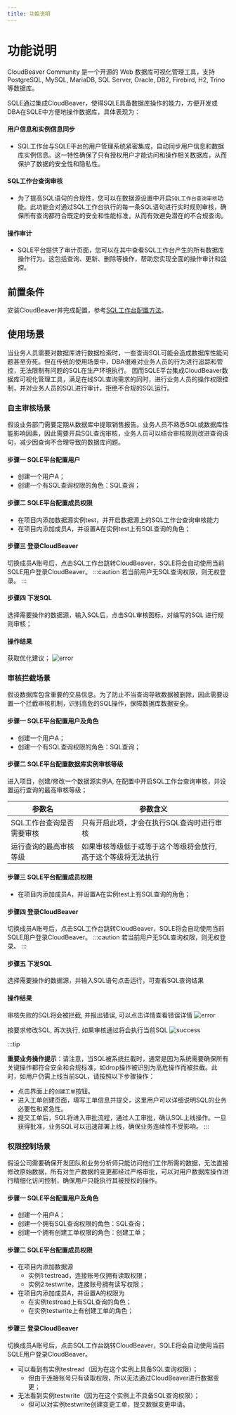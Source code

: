 ```yaml
---
title: 功能说明
---
```



# 功能说明
CloudBeaver Community 是一个开源的 Web 数据库可视化管理工具，支持 PostgreSQL, MySQL, MariaDB, SQL Server, Oracle, DB2, Firebird, H2, Trino 等数据库。

SQLE通过集成CloudBeaver，使得SQLE具备数据库操作的能力，方便开发或DBA在SQLE中方便地操作数据库，具体表现为：
#### 用户信息和实例信息同步
* SQL工作台与SQLE平台的用户管理系统紧密集成，自动同步用户信息和数据库实例信息。这一特性确保了只有授权用户才能访问和操作相关数据库，从而保护了数据的安全性和隐私性。
#### SQL工作台查询审核
* 为了提高SQL语句的合规性，您可以在数据源设置中开启`SQL工作台查询审核`功能。此功能会对通过SQL工作台执行的每一条SQL语句进行实时规则审核，确保所有查询都符合既定的安全和性能标准，从而有效避免潜在的不合规查询。
#### 操作审计
* SQLE平台提供了审计页面，您可以在其中查看SQL工作台产生的所有数据库操作行为。这包括查询、更新、删除等操作，帮助您实现全面的操作审计和监控。

## 前置条件
安装CloudBeaver并完成配置，参考[SQL工作台配置方法](how-to-configure.md)。


## 使用场景
当业务人员需要对数据库进行数据检索时，一些查询SQL可能会造成数据库性能问题甚至夯死。但在传统的使用场景中，DBA很难对业务人员的行为进行追踪和管控，无法限制有问题的SQL在生产环境执行。
因而SQLE平台集成CloudBeaver数据库可视化管理工具，满足在线SQL查询需求的同时，进行业务人员的操作权限控制，并对业务人员的SQL进行审计，拒绝不合规的SQL运行。

### 自主审核场景
假设业务部门需要定期从数据库中提取销售报告。业务人员不熟悉SQL或数据库性能影响因素，因此需要开启SQL查询审核，业务人员可以结合审核规则改进查询语句，减少因查询不合理导致的数据库问题。
#### 步骤一 SQLE平台配置用户
* 创建一个用户A；
* 创建一个有SQL查询权限的角色：SQL查询；

#### 步骤二 SQLE平台配置成员权限
* 在项目内添加数据源实例test，并开启数据源上的SQL工作台查询审核能力
* 在项目内添加成员A，并设置A在实例test上有SQL查询的角色；


#### 步骤三 登录CloudBeaver
切换成员A账号后，点击SQL工作台跳转CloudBeaver，SQLE将会自动使用当前SQLE用户登录CloudBeaver。 
:::caution
若当前用户无SQL查询权限，则无权登录。
:::

#### 步骤四 下发SQL
选择需要操作的数据源，输入SQL后，点击SQL审核图标，对编写的SQL 进行规则审核；

####  操作结果
获取优化建议；
![error](img/auditsuggestion.png)

### 审核拦截场景
假设数据库包含重要的交易信息。为了防止不当查询导致数据被删除，因此需要设置一个拦截审核机制，识别高危的SQL操作，保障数据库数据安全。
#### 步骤一 SQLE平台配置用户及角色
* 创建一个用户A；
* 创建一个有SQL查询权限的角色：SQL查询；


#### 步骤二 SQLE平台配置数据库实例审核等级
进入项目，创建/修改一个数据源实例A, 在配置中开启SQL工作台查询审核，并设置运行查询的最高审核等级；

|参数名	| 参数含义|
| -- | -- |
|SQL工作台查询是否需要审核 | 只有开启此项，才会在执行SQL查询时进行审核|
|运行查询的最高审核等级| 如果审核等级低于或等于这个等级将会放行, 高于这个等级将无法执行|

#### 步骤三 SQLE平台配置成员权限
* 在项目内添加成员A，并设置A在实例test上有SQL查询的角色；

#### 步骤四 登录CloudBeaver
切换成员A账号后，点击SQL工作台跳转CloudBeaver，SQLE将会自动使用当前SQLE用户登录CloudBeaver。
:::caution
若当前用户无SQL查询权限，则无权登录。
:::

#### 步骤五 下发SQL
选择需要操作的数据源，并输入SQL语句点击运行，可查看SQL查询结果

####  操作结果
审核失败的SQL将会被拦截, 并报出错误, 可以点击详情查看错误详情
![error](img/error.png)

按要求修改SQL, 再次执行, 如果审核通过将会执行当前SQL
![success](img/success.png)

:::tip

**重要业务操作提示**：请注意，当SQL被系统拦截时，通常是因为系统需要确保所有关键操作都符合安全和合规标准，如drop操作被识别为高危操作而被拦截。此时，如用户仍需上线当前SQL，请按照以下步骤操作：

* 点击界面上的`创建工单`按钮。
* 进入工单创建页面，填写工单信息并提交，这里用户可以详细说明SQL的业务必要性和紧急性。
* 提交工单后，SQL将进入审批流程，通过人工审批，确认SQL上线操作。一旦获得批准，业务SQL可以迅速部署上线，确保业务连续性不受影响。
:::



### 权限控制场景
假设公司需要确保开发团队和业务分析师只能访问他们工作所需的数据，无法直接修改原始数据，所有对生产数据的变更都经过严格审批，可以对用户数据库操作进行精细化访问控制，确保用户只能执行其被授权的操作。
#### 步骤一 SQLE平台配置用户及角色
* 创建一个用户A；
* 创建一个拥有SQL查询权限的角色：SQL查询；
* 创建一个拥有创建工单权限的角色：创建工单；

#### 步骤二 SQLE平台配置成员权限
* 在项目内添加数据源
  * 实例1:testread，连接账号仅拥有读取权限；
  * 实例2:testwrite，连接账号拥有读写权限；
* 在项目内添加成员A，并设置A的权限为
  * 在实例testread上有SQL查询的角色；
  * 在实例testwrite上有创建工单的角色；

#### 步骤三 登录CloudBeaver
切换成员A账号后，点击SQL工作台跳转CloudBeaver，SQLE将会自动使用当前SQLE用户登录CloudBeaver。 
* 可以看到有实例testread（因为在这个实例上具备SQL查询权限）；
  * 但由于连接账号只有读取权限，所以无法通过CloudBeaver进行数据变更；
* 无法看到实例testwrite（因为在这个实例上不具备SQL查询权限）；
  * 但可以对实例testwrite创建变更工单，提交数据变更申请。
